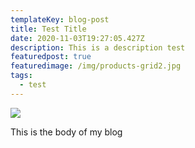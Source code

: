 ```yaml
---
templateKey: blog-post
title: Test Title
date: 2020-11-03T19:27:05.427Z
description: This is a description test
featuredpost: true
featuredimage: /img/products-grid2.jpg
tags:
  - test
---
```

![](/img/blog-index.jpg)

This is the body of my blog